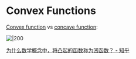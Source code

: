 # Convex Functions
[Convex function](https://en.wikipedia.org/wiki/Convex_function) vs [concave function](https://en.wikipedia.org/wiki/Concave_function):

![|200](https://studywell.com/wp-content/uploads/2021/09/convexconcave.png)

[为什么数学概念中，将凸起的函数称为凹函数？ - 知乎](https://www.zhihu.com/question/20014186)
